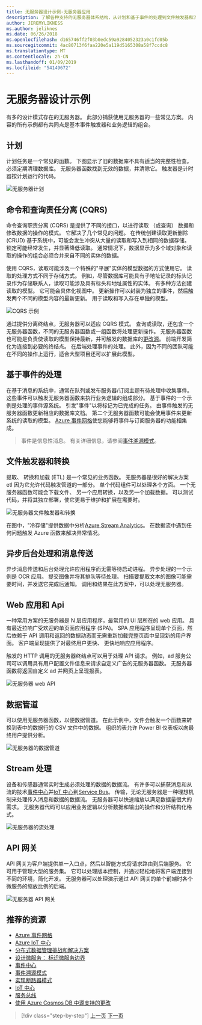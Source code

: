 ```yaml
---
title: 无服务器设计示例-无服务器应用
description: 了解各种支持的无服务器体系结构，从计划和基于事件的处理到文件触发器和流处理方案。
author: JEREMYLIKNESS
ms.author: jeliknes
ms.date: 06/26/2018
ms.openlocfilehash: d165746ff2f03b0edc59a9284052323a0c1fd05b
ms.sourcegitcommit: 4ac80713f6faa220e5a119d5165308a58f7ccdc8
ms.translationtype: MT
ms.contentlocale: zh-CN
ms.lasthandoff: 01/09/2019
ms.locfileid: "54149672"
---
```

# <a name="serverless-design-examples"></a>无服务器设计示例

有多的设计模式存在的无服务器。 此部分捕获使用无服务器的一些常见方案。 内容的所有示例都有共同点是基本事件触发器和业务逻辑的组合。

## <a name="scheduling"></a>计划

计划任务是一个常见的函数。 下图显示了旧的数据库不具有适当的完整性检查。 必须定期清理数据库。 无服务器函数找到无效的数据，并清除它。 触发器是计时器按计划运行的代码。

![无服务器计划](./media/serverless-scheduling.png)

## <a name="command-and-query-responsibility-segregation-cqrs"></a>命令和查询责任分离 (CQRS)

命令查询职责分离 (CQRS) 是提供了不同的接口，以进行读取 （或查询） 数据和修改数据的操作的模式。 它解决了几个常见的问题。 在传统创建读取更新删除 (CRUD) 基于系统中，可能会发生冲突从大量的读取和写入到相同的数据存储。 锁定可能经常发生，并显著降低读取。 通常情况下，数据显示为多个域对象和读取的操作的组合必须合并来自不同的实体的数据。

使用 CQRS，读取可能涉及一个特殊的"平展"实体的模型数据的方式使用它。 读取的处理方式不同于存储方式。 例如，尽管数据库可能具有子地址记录的标头记录作为存储联系人，读取可能涉及具有标头和地址属性的实体。 有多种方法创建读取的模型。 它可能会具体化视图中。 更新操作可以封装为独立的事件，然后触发两个不同的模型内容的最新更新。 用于读取和写入存在单独的模型。

![CQRS 示例](./media/cqrs-example.png)

通过提供分离终结点，无服务器可以适应 CQRS 模式。 查询或读取，还包含一个无服务器函数，不同的无服务器函数或一组函数将处理更新操作。 无服务器函数也可能是负责使读取的模型保持最新，并可触发的数据库的[更改源](https://docs.microsoft.com/azure/cosmos-db/change-feed)。 前端开发简化为连接到必要的终结点。 在后端处理事件的处理。 此外，因为不同的团队可能在不同的操作上运行，适合大型项目还可以扩展此模型。

## <a name="event-based-processing"></a>基于事件的处理

在基于消息的系统中，通常在队列或发布服务器/订阅主题有待处理中收集事件。 这些事件可以触发无服务器函数来执行业务逻辑的组成部分。 基于事件的一个示例是处理的事件源系统。 引发"事件"以将标记为已完成的任务。 由事件触发的无服务器函数更新相应的数据库文档。 第二个无服务器函数可能会使用事件来更新系统的读取的模型。 [Azure 事件网格](https://docs.microsoft.com/azure/event-grid/overview)使您能够将事件与订阅服务器的功能相集成。

> 事件是信息性消息。 有关详细信息，请参阅[事件溯源模式](https://docs.microsoft.com/azure/architecture/patterns/event-sourcing)。

## <a name="file-triggers-and-transformations"></a>文件触发器和转换

提取、 转换和加载 (ETL) 是一个常见的业务函数。 无服务器是很好的解决方案 etl 因为它允许代码触发管道的一部分。 单个代码组件可以处理各个方面。 一个无服务器函数可能会下载文件、 另一个应用转换，以及另一个加载数据。 可以测试代码，并将其独立部署，使它更易于维护和扩展在需要时。

![无服务器文件触发器和转换](./media/serverless-file-triggers.png)

在图中，"冷存储"提供数据中分析[Azure Stream Analytics](https://docs.microsoft.com/azure/stream-analytics)。 在数据流中遇到任何问题触发 Azure 函数来解决异常情况。

## <a name="asynchronous-background-processing-and-messaging"></a>异步后台处理和消息传送

异步消息传送和后台处理允许应用程序而无需等待启动进程。 异步处理的一个示例是 OCR 应用。 提交图像并将其排队等待处理。 扫描要提取文本的图像可能需要时间，并发送它完成后通知。 调用和结果在此方案中，可以处理无服务器。

## <a name="web-apps-and-apis"></a>Web 应用和 Api

一种常用方案的无服务器是 N 层应用程序，最常用的 UI 层所在的 web 应用。 具有最近拉响广受欢迎的单页面应用程序 (SPA)。 SPA 应用程序呈现单个页面，然后依赖于 API 调用和返回的数据动态而无需重新加载完整页面中呈现新的用户界面。 客户端呈现提供了对最终用户更快、 更快地响应应用程序。

触发的 HTTP 调用的无服务器终结点可以用于处理 API 请求。 例如，ad 服务公司可以调用具有用户配置文件信息来请求自定义广告的无服务器函数。 无服务器函数将返回自定义 ad 并网页上呈现报表。

![无服务器 web API](./media/serverless-web-api.png)

## <a name="data-pipeline"></a>数据管道

可以使用无服务器函数，以便数据管道。 在此示例中，文件会触发一个函数来转换到表中的数据行的 CSV 文件中的数据。 组织的表允许 Power BI 仪表板以向最终用户提供分析。

![无服务器的数据管道](./media/serverless-data-pipeline.png)

## <a name="stream-processing"></a>Stream 处理

设备和传感器通常实时生成必须处理的数据的数据流。 有许多可以捕获消息和从流的技术[事件中心](https://docs.microsoft.com/azure/event-hubs/event-hubs-what-is-event-hubs)并[IoT 中心](https://docs.microsoft.com/azure/iot-hub)到[Service Bus](https://docs.microsoft.com/azure/service-bus)。 传输，无论无服务器是一种理想机制来处理传入消息和数据的数据流。 无服务器可以快速缩放以满足数据量很大的需求。 无服务器代码可以应用业务逻辑以分析数据和输出的操作和分析结构化格式。

![无服务器的流处理](./media/serverless-stream-processing.png)

## <a name="api-gateway"></a>API 网关

API 网关为客户端提供单一入口点，然后以智能方式将请求路由到后端服务。 它可用于管理大型的服务集。 它可以处理版本控制，并通过轻松地将客户端连接到不同的环境，简化开发。 无服务器可以处理演示通过 API 网关的单个前端时各个微服务的缩放比例的后端。

![无服务器 API 网关](./media/serverless-api-gateway.png)

## <a name="recommended-resources"></a>推荐的资源

* [Azure 事件网格](https://docs.microsoft.com/azure/event-grid/overview)
* [Azure IoT 中心](https://docs.microsoft.com/azure/iot-hub)
* [分布式数据管理挑战和解决方案](../microservices-architecture/architect-microservice-container-applications/distributed-data-management.md)
* [设计微服务： 标识微服务边界](https://docs.microsoft.com/azure/architecture/microservices/microservice-boundaries)
* [事件中心](https://docs.microsoft.com/azure/event-hubs/event-hubs-what-is-event-hubs)
* [事件溯源模式](https://docs.microsoft.com/azure/architecture/patterns/event-sourcing)
* [实现断路器模式](../microservices-architecture/implement-resilient-applications/implement-circuit-breaker-pattern.md)
* [IoT 中心](https://docs.microsoft.com/azure/iot-hub)
* [服务总线](https://docs.microsoft.com/azure/service-bus)
* [使用 Azure Cosmos DB 中源支持的更改](https://docs.microsoft.com/azure/cosmos-db/change-feed)

>[!div class="step-by-step"]
>[上一页](serverless-architecture-considerations.md)
>[下一页](azure-serverless-platform.md)

